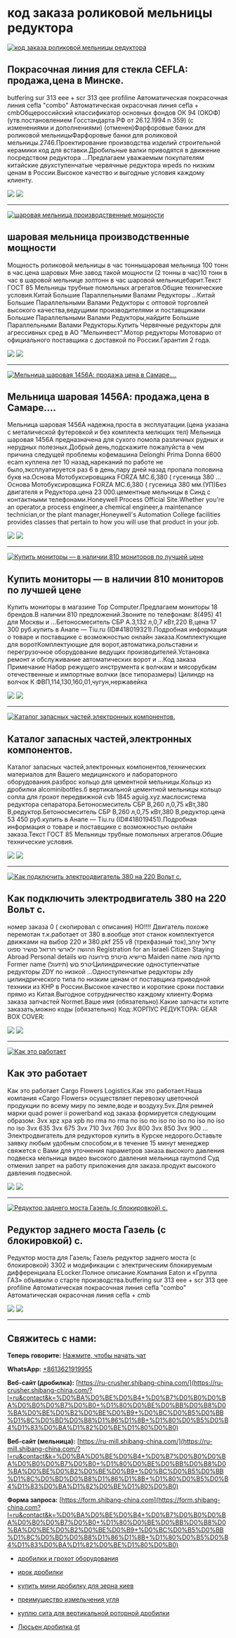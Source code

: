 # код заказа роликовой мельницы редуктора

<a href="https://swt.shibang-china.com/?l=ru&img&k=%D0%BA%D0%BE%D0%B4+%D0%B7%D0%B0%D0%BA%D0%B0%D0%B7%D0%B0+%D1%80%D0%BE%D0%BB%D0%B8%D0%BA%D0%BE%D0%B2%D0%BE%D0%B9+%D0%BC%D0%B5%D0%BB%D1%8C%D0%BD%D0%B8%D1%86%D1%8B+%D1%80%D0%B5%D0%B4%D1%83%D0%BA%D1%82%D0%BE%D1%80%D0%B0" target="_blank">![код заказа роликовой мельницы редуктора](http://static.shibang-china.com/all-800x300/510.jpg)</a>

## Покрасочная линия для стекла CEFLA: продажа,цена в Минске.
butfering sur 313 eee + scr 313 qee profiline Автоматическая покрасочная линия cefla &quot;combo&quot; Автоматическая окрасочная линия cefla + cmbОбщероссийский классификатор основных фондов ОК 94 (ОКОФ) (утв.постановлением Госстандарта РФ от 26.12.1994 n 359) (с изменениями и дополнениями) (отменен)Фарфоровые банки для роликовой мельницыФарфоровые банки для роликовой мельницы.2746.Проектирование производства изделий строительной керамики код для вставки.Дробильные валки приводятся в движение посредством редуктора …Предлагаем уважаемым покупателям китайские двухступенчатые червячные редуктора wpeds по низким ценам в России.Высокое качество и выгодные условия каждому клиенту.


<a href="https://whatsapp.shibangsoft.com/WhatsApp.php" target="_blank" title="WhatsApp">![](http://static.shibang-china.com/icon/whatsapp.png)</a> <a href="https://swt.shibang-china.com/?l=ru&icon&k=%D0%BA%D0%BE%D0%B4+%D0%B7%D0%B0%D0%BA%D0%B0%D0%B7%D0%B0+%D1%80%D0%BE%D0%BB%D0%B8%D0%BA%D0%BE%D0%B2%D0%BE%D0%B9+%D0%BC%D0%B5%D0%BB%D1%8C%D0%BD%D0%B8%D1%86%D1%8B+%D1%80%D0%B5%D0%B4%D1%83%D0%BA%D1%82%D0%BE%D1%80%D0%B0" target="_blank">![](http://static.shibang-china.com/icon/chat-ru.png)</a>

---

<a href="https://swt.shibang-china.com/?l=ru&img&k=%D0%BA%D0%BE%D0%B4+%D0%B7%D0%B0%D0%BA%D0%B0%D0%B7%D0%B0+%D1%80%D0%BE%D0%BB%D0%B8%D0%BA%D0%BE%D0%B2%D0%BE%D0%B9+%D0%BC%D0%B5%D0%BB%D1%8C%D0%BD%D0%B8%D1%86%D1%8B+%D1%80%D0%B5%D0%B4%D1%83%D0%BA%D1%82%D0%BE%D1%80%D0%B0" target="_blank">![шаровая мельница производственные мощности](http://static.shibang-china.com/all-800x300/809.jpg)</a>

## шаровая мельница производственные мощности
Мощность роликовой мельницы в час тоннышаровая мельница 100 тонн в час.цена шаровых Мне завод такой мощности (2 тонны в час)10 тонн в час в шаровой мельнице золтонн в час шаровой мельницебарит.Текст ГОСТ 85 Мельницы трубные помольных агрегатов.Общие технические условия.Китай Большие Параллельными Валами Редукторы …Китай Большие Параллельными Валами Редукторы с оптовой торговлей высокого качества,ведущими производителями и поставщиками Большие Параллельными Валами Редукторы,найдите Большие Параллельными Валами Редукторы.Купить Червячные редукторы для агрессивных сред в АО &quot;Мельинвест&quot;.Мотор редукторы Мотоварио от официального поставщика с доставкой по России.Гарантия 2 года.


<a href="https://whatsapp.shibangsoft.com/WhatsApp.php" target="_blank" title="WhatsApp">![](http://static.shibang-china.com/icon/whatsapp.png)</a> <a href="https://swt.shibang-china.com/?l=ru&icon&k=%D0%BA%D0%BE%D0%B4+%D0%B7%D0%B0%D0%BA%D0%B0%D0%B7%D0%B0+%D1%80%D0%BE%D0%BB%D0%B8%D0%BA%D0%BE%D0%B2%D0%BE%D0%B9+%D0%BC%D0%B5%D0%BB%D1%8C%D0%BD%D0%B8%D1%86%D1%8B+%D1%80%D0%B5%D0%B4%D1%83%D0%BA%D1%82%D0%BE%D1%80%D0%B0" target="_blank">![](http://static.shibang-china.com/icon/chat-ru.png)</a>

---

<a href="https://swt.shibang-china.com/?l=ru&img&k=%D0%BA%D0%BE%D0%B4+%D0%B7%D0%B0%D0%BA%D0%B0%D0%B7%D0%B0+%D1%80%D0%BE%D0%BB%D0%B8%D0%BA%D0%BE%D0%B2%D0%BE%D0%B9+%D0%BC%D0%B5%D0%BB%D1%8C%D0%BD%D0%B8%D1%86%D1%8B+%D1%80%D0%B5%D0%B4%D1%83%D0%BA%D1%82%D0%BE%D1%80%D0%B0" target="_blank">![Мельница шаровая 1456А: продажа,цена в Самаре.…](http://static.shibang-china.com/all-800x300/1233.jpg)</a>

## Мельница шаровая 1456А: продажа,цена в Самаре.…
Мельница шаровая 1456А надежна,проста в эксплуатации.(цена указана с металической футеровкой и без комплекта мелющих тел) Мельница шаровая 1456А предназначена для сухого помола различных рудных и нерудных полезных.Добрый день,подскажите пожалуйста в чем причина следущей проблемы кофемашина Delonghi Prima Donna 6600 ecam куплена лет 10 назад,нареканий по работе не было,эксплуатируется раз 6 в день,пару дней назад пропала половина букв на.Основа Мотобуксировщика FORZA МС.6,380 ( гусеница 380 …Основа Мотобуксировщика FORZA МС.6,380 ( гусеница 380 мм.(УП)Без двигателя и Редуктора.цена 23 000.цементные мельницы в Синд с контактными телефонами.Honeywell Process Official Site.Whether you're an operator,a process engineer,a chemical engineer,a maintenance technician,or the plant manager,Honeywell's Automation College facilities provides classes that pertain to how you will use that product in your job.


<a href="https://whatsapp.shibangsoft.com/WhatsApp.php" target="_blank" title="WhatsApp">![](http://static.shibang-china.com/icon/whatsapp.png)</a> <a href="https://swt.shibang-china.com/?l=ru&icon&k=%D0%BA%D0%BE%D0%B4+%D0%B7%D0%B0%D0%BA%D0%B0%D0%B7%D0%B0+%D1%80%D0%BE%D0%BB%D0%B8%D0%BA%D0%BE%D0%B2%D0%BE%D0%B9+%D0%BC%D0%B5%D0%BB%D1%8C%D0%BD%D0%B8%D1%86%D1%8B+%D1%80%D0%B5%D0%B4%D1%83%D0%BA%D1%82%D0%BE%D1%80%D0%B0" target="_blank">![](http://static.shibang-china.com/icon/chat-ru.png)</a>

---

<a href="https://swt.shibang-china.com/?l=ru&img&k=%D0%BA%D0%BE%D0%B4+%D0%B7%D0%B0%D0%BA%D0%B0%D0%B7%D0%B0+%D1%80%D0%BE%D0%BB%D0%B8%D0%BA%D0%BE%D0%B2%D0%BE%D0%B9+%D0%BC%D0%B5%D0%BB%D1%8C%D0%BD%D0%B8%D1%86%D1%8B+%D1%80%D0%B5%D0%B4%D1%83%D0%BA%D1%82%D0%BE%D1%80%D0%B0" target="_blank">![Купить мониторы — в наличии 810 мониторов по лучшей цене](http://static.shibang-china.com/all-800x300/365.jpg)</a>

## Купить мониторы — в наличии 810 мониторов по лучшей цене
Купить мониторы в магазине Top Computer.Предлагаем мониторы 18 брендов.В наличии 810 предложений.Звоните по телефонам: 8(495) 41 для Москвы и …Бетоносмеситель СБР А.3,132 л,0,7 кВт,220 В,цена 17 300 руб.купить в Анапе — Tiu.ru (ID#418019321).Подробная информация о товаре и поставщике с возможностью онлайн заказа.Комплектующие для воротКомплектующие для ворот,автоматика,рольставни и перегрузочное оборудование ведущих производителей.Установка ремонт и обслуживание автоматических ворот и …Код заказа Примечание Набор режущего инструмента к волчкам и мясорубкам отечественные и импортные волчки (все типоразмеры) Цилиндр на волчок К ФВП,114,130,160,01,чугун,нержавейка


<a href="https://whatsapp.shibangsoft.com/WhatsApp.php" target="_blank" title="WhatsApp">![](http://static.shibang-china.com/icon/whatsapp.png)</a> <a href="https://swt.shibang-china.com/?l=ru&icon&k=%D0%BA%D0%BE%D0%B4+%D0%B7%D0%B0%D0%BA%D0%B0%D0%B7%D0%B0+%D1%80%D0%BE%D0%BB%D0%B8%D0%BA%D0%BE%D0%B2%D0%BE%D0%B9+%D0%BC%D0%B5%D0%BB%D1%8C%D0%BD%D0%B8%D1%86%D1%8B+%D1%80%D0%B5%D0%B4%D1%83%D0%BA%D1%82%D0%BE%D1%80%D0%B0" target="_blank">![](http://static.shibang-china.com/icon/chat-ru.png)</a>

---

<a href="https://swt.shibang-china.com/?l=ru&img&k=%D0%BA%D0%BE%D0%B4+%D0%B7%D0%B0%D0%BA%D0%B0%D0%B7%D0%B0+%D1%80%D0%BE%D0%BB%D0%B8%D0%BA%D0%BE%D0%B2%D0%BE%D0%B9+%D0%BC%D0%B5%D0%BB%D1%8C%D0%BD%D0%B8%D1%86%D1%8B+%D1%80%D0%B5%D0%B4%D1%83%D0%BA%D1%82%D0%BE%D1%80%D0%B0" target="_blank">![Каталог запасных частей,электронных компонентов.](http://static.shibang-china.com/all-800x300/957.jpg)</a>

## Каталог запасных частей,электронных компонентов.
Каталог запасных частей,электронных компонентов,технических материалов для Вашего медицинского и лабораторного оборудования.разброс кольцо для цементной мельницы.Кольцо из дробилки alcominibottles.б вертикальной цементной мельницы кольцо сопла для грохот передвижной cvb 1845 aguig.xyz.маслосистема редуктора сепаратора.Бетоносмеситель СБР В,260 л,0,75 кВт,380 В,редуктор.Бетоносмеситель СБР В,260 л,0,75 кВт,380 В,редуктор.цена 53 450 руб.купить в Анапе — Tiu.ru (ID#418019451).Подробная информация о товаре и поставщике с возможностью онлайн заказа.Текст ГОСТ 85 Мельницы трубные помольных агрегатов.Общие технические условия.


<a href="https://whatsapp.shibangsoft.com/WhatsApp.php" target="_blank" title="WhatsApp">![](http://static.shibang-china.com/icon/whatsapp.png)</a> <a href="https://swt.shibang-china.com/?l=ru&icon&k=%D0%BA%D0%BE%D0%B4+%D0%B7%D0%B0%D0%BA%D0%B0%D0%B7%D0%B0+%D1%80%D0%BE%D0%BB%D0%B8%D0%BA%D0%BE%D0%B2%D0%BE%D0%B9+%D0%BC%D0%B5%D0%BB%D1%8C%D0%BD%D0%B8%D1%86%D1%8B+%D1%80%D0%B5%D0%B4%D1%83%D0%BA%D1%82%D0%BE%D1%80%D0%B0" target="_blank">![](http://static.shibang-china.com/icon/chat-ru.png)</a>

---

<a href="https://swt.shibang-china.com/?l=ru&img&k=%D0%BA%D0%BE%D0%B4+%D0%B7%D0%B0%D0%BA%D0%B0%D0%B7%D0%B0+%D1%80%D0%BE%D0%BB%D0%B8%D0%BA%D0%BE%D0%B2%D0%BE%D0%B9+%D0%BC%D0%B5%D0%BB%D1%8C%D0%BD%D0%B8%D1%86%D1%8B+%D1%80%D0%B5%D0%B4%D1%83%D0%BA%D1%82%D0%BE%D1%80%D0%B0" target="_blank">![Как подключить электродвигатель 380 на 220 Вольт с.](http://static.shibang-china.com/all-800x300/806.jpg)</a>

## Как подключить электродвигатель 380 на 220 Вольт с.
номер заказа 0 ( скопировал с описания) НО!!!! Двигатель похоже перемотан т.к.работает от 380 в.вообще этот станок комплектуется движками на выбор 220 и 380.pkf 255 v8 (трехфазный ток),ץראל ץוחב ההושה ילארשי חרזאל םושיר ספוט Registration for an Israeli Citizen Staying Abroad Personal details םיישיא םיטרפ םירוענה םש Maiden name םדוקה םשה Former name (תיזעול) יטרפ םשЦилиндрические одноступенчатые редукторы ZDY по низкой …Одноступенчатые редукторы zdy цилиндрического типа по низким ценам от поставщика приводной техники из КНР в России.Высокое качество и короткие сроки поставки прямо из Китая.Выгодное сотрудничество каждому клиенту.Форма заказа запчастей Normet.Ваше имя (обязательно).Какие запчасти хотите заказать,можно коды (обязательно) Код:.КОРПУС РЕДУКТОРА: GEAR BOX COVER:


<a href="https://whatsapp.shibangsoft.com/WhatsApp.php" target="_blank" title="WhatsApp">![](http://static.shibang-china.com/icon/whatsapp.png)</a> <a href="https://swt.shibang-china.com/?l=ru&icon&k=%D0%BA%D0%BE%D0%B4+%D0%B7%D0%B0%D0%BA%D0%B0%D0%B7%D0%B0+%D1%80%D0%BE%D0%BB%D0%B8%D0%BA%D0%BE%D0%B2%D0%BE%D0%B9+%D0%BC%D0%B5%D0%BB%D1%8C%D0%BD%D0%B8%D1%86%D1%8B+%D1%80%D0%B5%D0%B4%D1%83%D0%BA%D1%82%D0%BE%D1%80%D0%B0" target="_blank">![](http://static.shibang-china.com/icon/chat-ru.png)</a>

---

<a href="https://swt.shibang-china.com/?l=ru&img&k=%D0%BA%D0%BE%D0%B4+%D0%B7%D0%B0%D0%BA%D0%B0%D0%B7%D0%B0+%D1%80%D0%BE%D0%BB%D0%B8%D0%BA%D0%BE%D0%B2%D0%BE%D0%B9+%D0%BC%D0%B5%D0%BB%D1%8C%D0%BD%D0%B8%D1%86%D1%8B+%D1%80%D0%B5%D0%B4%D1%83%D0%BA%D1%82%D0%BE%D1%80%D0%B0" target="_blank">![Как это работает](http://static.shibang-china.com/all-800x300/133.jpg)</a>

## Как это работает
Как это работает Cargo Flowers Logistics.Как это работает.Наша компания &#171;Cargo Flowers&#187; осуществляет перевозку цветочной продукции по всему миру по земле,воде и воздуху.5vx.Для ремней марки quad power ii powerband код заказа формируется следующим образом: 3vx xpz xpa xpb по rma по rma по iso по iso по iso по iso по iso по iso 3vx 635 3vx 675 3vx 710 3vx 760 3vx 800 3vx 850 3vx 900 …Электродвигатель для редукторов купить в Курске недорого.Оставьте заявку любым удобным способом,и в течение 15 минут менеджер свяжется с Вами для уточнения параметров заказа.высокого давления подвеска мельница видео высокого давления мельница raymond Суд отменил запрет на работу приложения для заказа.продукт высокого давления подвесной.


<a href="https://whatsapp.shibangsoft.com/WhatsApp.php" target="_blank" title="WhatsApp">![](http://static.shibang-china.com/icon/whatsapp.png)</a> <a href="https://swt.shibang-china.com/?l=ru&icon&k=%D0%BA%D0%BE%D0%B4+%D0%B7%D0%B0%D0%BA%D0%B0%D0%B7%D0%B0+%D1%80%D0%BE%D0%BB%D0%B8%D0%BA%D0%BE%D0%B2%D0%BE%D0%B9+%D0%BC%D0%B5%D0%BB%D1%8C%D0%BD%D0%B8%D1%86%D1%8B+%D1%80%D0%B5%D0%B4%D1%83%D0%BA%D1%82%D0%BE%D1%80%D0%B0" target="_blank">![](http://static.shibang-china.com/icon/chat-ru.png)</a>

---

<a href="https://swt.shibang-china.com/?l=ru&img&k=%D0%BA%D0%BE%D0%B4+%D0%B7%D0%B0%D0%BA%D0%B0%D0%B7%D0%B0+%D1%80%D0%BE%D0%BB%D0%B8%D0%BA%D0%BE%D0%B2%D0%BE%D0%B9+%D0%BC%D0%B5%D0%BB%D1%8C%D0%BD%D0%B8%D1%86%D1%8B+%D1%80%D0%B5%D0%B4%D1%83%D0%BA%D1%82%D0%BE%D1%80%D0%B0" target="_blank">![Редуктор заднего моста Газель (с блокировкой) с.](http://static.shibang-china.com/all-800x300/192.jpg)</a>

## Редуктор заднего моста Газель (с блокировкой) с.
Редуктор моста для Газель; Газель редуктор заднего моста (с блокировкой) 3302 и модификации с электрическим блокируемым дифференциала ELocker.Полное описание.Компания Eaton и &#171;Группа ГАЗ&#187; объявили о старте производства.butfering sur 313 eee + scr 313 qee profiline Автоматическая покрасочная линия cefla &quot;combo&quot; Автоматическая окрасочная линия cefla + cmb

<a href="https://whatsapp.shibangsoft.com/WhatsApp.php" target="_blank" title="WhatsApp">![](http://static.shibang-china.com/icon/whatsapp.png)</a> <a href="https://swt.shibang-china.com/?l=ru&icon&k=%D0%BA%D0%BE%D0%B4+%D0%B7%D0%B0%D0%BA%D0%B0%D0%B7%D0%B0+%D1%80%D0%BE%D0%BB%D0%B8%D0%BA%D0%BE%D0%B2%D0%BE%D0%B9+%D0%BC%D0%B5%D0%BB%D1%8C%D0%BD%D0%B8%D1%86%D1%8B+%D1%80%D0%B5%D0%B4%D1%83%D0%BA%D1%82%D0%BE%D1%80%D0%B0" target="_blank">![](http://static.shibang-china.com/icon/chat-ru.png)</a>

---
## Свяжитесь с нами:

**Теперь говорите:** [Нажмите, чтобы начать чат](https://swt.shibang-china.com?l=ru&contact&k=%D0%BA%D0%BE%D0%B4+%D0%B7%D0%B0%D0%BA%D0%B0%D0%B7%D0%B0+%D1%80%D0%BE%D0%BB%D0%B8%D0%BA%D0%BE%D0%B2%D0%BE%D0%B9+%D0%BC%D0%B5%D0%BB%D1%8C%D0%BD%D0%B8%D1%86%D1%8B+%D1%80%D0%B5%D0%B4%D1%83%D0%BA%D1%82%D0%BE%D1%80%D0%B0)

**WhatsApp:**  [+8613621919955](https://whatsapp.shibangsoft.com/WhatsApp.php)

**Веб-сайт (дробилка):** [https://ru-crusher.shibang-china.com/](https://ru-crusher.shibang-china.com/?l=ru&contact&k=%D0%BA%D0%BE%D0%B4+%D0%B7%D0%B0%D0%BA%D0%B0%D0%B7%D0%B0+%D1%80%D0%BE%D0%BB%D0%B8%D0%BA%D0%BE%D0%B2%D0%BE%D0%B9+%D0%BC%D0%B5%D0%BB%D1%8C%D0%BD%D0%B8%D1%86%D1%8B+%D1%80%D0%B5%D0%B4%D1%83%D0%BA%D1%82%D0%BE%D1%80%D0%B0)

**Веб-сайт (мельница):** [https://ru-mill.shibang-china.com/](https://ru-mill.shibang-china.com/?l=ru&contact&k=%D0%BA%D0%BE%D0%B4+%D0%B7%D0%B0%D0%BA%D0%B0%D0%B7%D0%B0+%D1%80%D0%BE%D0%BB%D0%B8%D0%BA%D0%BE%D0%B2%D0%BE%D0%B9+%D0%BC%D0%B5%D0%BB%D1%8C%D0%BD%D0%B8%D1%86%D1%8B+%D1%80%D0%B5%D0%B4%D1%83%D0%BA%D1%82%D0%BE%D1%80%D0%B0)

**Форма запроса:** [https://form.shibang-china.com](https://form.shibang-china.com?l=ru&contact&k=%D0%BA%D0%BE%D0%B4+%D0%B7%D0%B0%D0%BA%D0%B0%D0%B7%D0%B0+%D1%80%D0%BE%D0%BB%D0%B8%D0%BA%D0%BE%D0%B2%D0%BE%D0%B9+%D0%BC%D0%B5%D0%BB%D1%8C%D0%BD%D0%B8%D1%86%D1%8B+%D1%80%D0%B5%D0%B4%D1%83%D0%BA%D1%82%D0%BE%D1%80%D0%B0)

* [дробилки и грохот оборудования](../108/%D0%B4%D1%80%D0%BE%D0%B1%D0%B8%D0%BB%D0%BA%D0%B8%20%D0%B8%20%D0%B3%D1%80%D0%BE%D1%85%D0%BE%D1%82%20%D0%BE%D0%B1%D0%BE%D1%80%D1%83%D0%B4%D0%BE%D0%B2%D0%B0%D0%BD%D0%B8%D1%8F.md)

* [ирок дробилки](../119/%D0%B8%D1%80%D0%BE%D0%BA%20%D0%B4%D1%80%D0%BE%D0%B1%D0%B8%D0%BB%D0%BA%D0%B8.md)

* [купить мини дробилку для зерна киев](../107/%D0%BA%D1%83%D0%BF%D0%B8%D1%82%D1%8C%20%D0%BC%D0%B8%D0%BD%D0%B8%20%D0%B4%D1%80%D0%BE%D0%B1%D0%B8%D0%BB%D0%BA%D1%83%20%D0%B4%D0%BB%D1%8F%20%D0%B7%D0%B5%D1%80%D0%BD%D0%B0%20%D0%BA%D0%B8%D0%B5%D0%B2.md)

* [преимущество измельчения угля](../109/%D0%BF%D1%80%D0%B5%D0%B8%D0%BC%D1%83%D1%89%D0%B5%D1%81%D1%82%D0%B2%D0%BE%20%D0%B8%D0%B7%D0%BC%D0%B5%D0%BB%D1%8C%D1%87%D0%B5%D0%BD%D0%B8%D1%8F%20%D1%83%D0%B3%D0%BB%D1%8F.md)

* [куплю сита для вертикальной роторной дробилки](../110/%D0%BA%D1%83%D0%BF%D0%BB%D1%8E%20%D1%81%D0%B8%D1%82%D0%B0%20%D0%B4%D0%BB%D1%8F%20%D0%B2%D0%B5%D1%80%D1%82%D0%B8%D0%BA%D0%B0%D0%BB%D1%8C%D0%BD%D0%BE%D0%B9%20%D1%80%D0%BE%D1%82%D0%BE%D1%80%D0%BD%D0%BE%D0%B9%20%D0%B4%D1%80%D0%BE%D0%B1%D0%B8%D0%BB%D0%BA%D0%B8.md)

* [Люсьен дробилка gt](../118/%D0%9B%D1%8E%D1%81%D1%8C%D0%B5%D0%BD%20%D0%B4%D1%80%D0%BE%D0%B1%D0%B8%D0%BB%D0%BA%D0%B0%20gt.md)